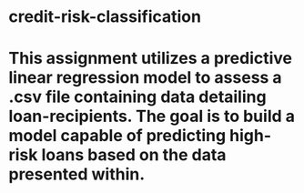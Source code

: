 # credit-risk-classification

# This assignment utilizes a predictive linear regression model to assess a .csv file containing data detailing loan-recipients. The goal is to build a model capable of predicting high-risk loans based on the data presented within.
